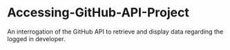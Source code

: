 # Accessing-GitHub-API-Project
An interrogation of the GitHub API to retrieve and display data regarding the logged in developer. 
